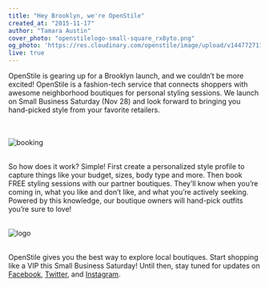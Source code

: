 ```yaml
---
title: "Hey Brooklyn, we're OpenStile"
created_at: "2015-11-17"
author: "Tamara Austin"
cover_photo: "openstilelogo-small-square_rx8yto.png"
og_photo: 'https://res.cloudinary.com/openstile/image/upload/v1447727115/style-session.jpg'
live: true
---
```

OpenStile is gearing up for a Brooklyn launch, and we couldn’t be more excited! OpenStile is a fashion-tech service that connects shoppers with awesome neighborhood boutiques for personal styling sessions. 
We launch on Small Business Saturday (Nov 28) and look forward to bringing you hand-picked style from your favorite retailers.

[//]: # (more)
<br/><br/>
![booking](https://res.cloudinary.com/openstile/image/upload/v1447727115/style-session.jpg)
<br/><br/>

So how does it work? Simple! First create a personalized style profile to capture things like your budget, sizes, body type and more. 
Then book FREE styling sessions with our partner boutiques. They’ll know when you’re coming in, what you like and don’t like, and what you’re actively seeking. 
Powered by this knowledge, our boutique owners will hand-pick outfits you’re sure to love!<br/><br/>

![logo](https://res.cloudinary.com/openstile/image/upload/c_fill,g_center,h_600,w_2200/v1447782665/openstile-logo.png)
<br/><br/>

OpenStile gives you the best way to explore local boutiques. Start shopping like a VIP this Small Business Saturday! 
Until then, stay tuned for updates on [Facebook](https://facebook.com/openstile), [Twitter](https://twitter.com/openstile), and [Instagram](https://instagram.com/openstile).<br/><br/>